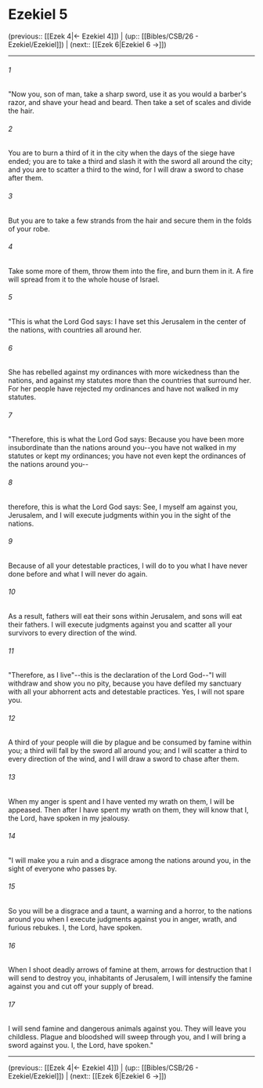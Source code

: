 # Ezekiel 5

(previous:: [[Ezek 4|← Ezekiel 4]]) | (up:: [[Bibles/CSB/26 - Ezekiel/Ezekiel]]) | (next:: [[Ezek 6|Ezekiel 6 →]])

***


###### 1 
"Now you, son of man, take a sharp sword, use it as you would a barber's razor, and shave your head and beard. Then take a set of scales and divide the hair. 

###### 2 
You are to burn a third of it in the city when the days of the siege have ended; you are to take a third and slash it with the sword all around the city; and you are to scatter a third to the wind, for I will draw a sword to chase after them. 

###### 3 
But you are to take a few strands from the hair and secure them in the folds of your robe. 

###### 4 
Take some more of them, throw them into the fire, and burn them in it. A fire will spread from it to the whole house of Israel. 

###### 5 
"This is what the Lord God says: I have set this Jerusalem in the center of the nations, with countries all around her. 

###### 6 
She has rebelled against my ordinances with more wickedness than the nations, and against my statutes more than the countries that surround her. For her people have rejected my ordinances and have not walked in my statutes. 

###### 7 
"Therefore, this is what the Lord God says: Because you have been more insubordinate than the nations around you--you have not walked in my statutes or kept my ordinances; you have not even kept the ordinances of the nations around you-- 

###### 8 
therefore, this is what the Lord God says: See, I myself am against you, Jerusalem, and I will execute judgments within you in the sight of the nations. 

###### 9 
Because of all your detestable practices, I will do to you what I have never done before and what I will never do again. 

###### 10 
As a result, fathers will eat their sons within Jerusalem, and sons will eat their fathers. I will execute judgments against you and scatter all your survivors to every direction of the wind. 

###### 11 
"Therefore, as I live"--this is the declaration of the Lord God--"I will withdraw and show you no pity, because you have defiled my sanctuary with all your abhorrent acts and detestable practices. Yes, I will not spare you. 

###### 12 
A third of your people will die by plague and be consumed by famine within you; a third will fall by the sword all around you; and I will scatter a third to every direction of the wind, and I will draw a sword to chase after them. 

###### 13 
When my anger is spent and I have vented my wrath on them, I will be appeased. Then after I have spent my wrath on them, they will know that I, the Lord, have spoken in my jealousy. 

###### 14 
"I will make you a ruin and a disgrace among the nations around you, in the sight of everyone who passes by. 

###### 15 
So you will be a disgrace and a taunt, a warning and a horror, to the nations around you when I execute judgments against you in anger, wrath, and furious rebukes. I, the Lord, have spoken. 

###### 16 
When I shoot deadly arrows of famine at them, arrows for destruction that I will send to destroy you, inhabitants of Jerusalem, I will intensify the famine against you and cut off your supply of bread. 

###### 17 
I will send famine and dangerous animals against you. They will leave you childless. Plague and bloodshed will sweep through you, and I will bring a sword against you. I, the Lord, have spoken."

***

(previous:: [[Ezek 4|← Ezekiel 4]]) | (up:: [[Bibles/CSB/26 - Ezekiel/Ezekiel]]) | (next:: [[Ezek 6|Ezekiel 6 →]])
